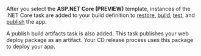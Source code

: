 After you select the **ASP.NET Core (PREVIEW)** template, instances of the .NET Core task are added to your build definition to [restore](https://docs.microsoft.com/en-us/dotnet/articles/core/tools/dotnet-restore), [build](https://docs.microsoft.com/en-us/dotnet/articles/core/tools/dotnet-build), [test](https://docs.microsoft.com/en-us/dotnet/articles/core/tools/dotnet-test), and [publish](https://docs.microsoft.com/en-us/dotnet/articles/core/tools/dotnet-publish) the app. 

 A publish build artifacts task is also added. This task publishes your web deploy package as an artifact. Your CD release process uses this package to deploy your app.